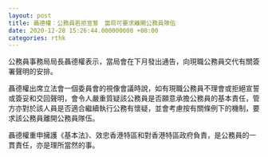 ```yaml
---
layout: post
title: 聶德權︰公務員若拒宣誓　當局可要求離開公務員隊伍
date: 2020-12-28 15:26:44.000000000 +08:00
categories: rthk
---
```


公務員事務局局長聶德權表示，當局會在下月發出通告，向現職公務員交代有關簽署聲明的安排。

聶德權出席立法會一個委員會的視像會議時說，如有現職公務員不理會或拒絕宣誓或簽妥和交回聲明，會令人嚴重質疑該公務員是否願意承擔公務員的基本責任，管方亦對於該人員是否適合繼續執行公務有懷疑，並會考慮按有關條例下的機制，要求該公務員離開公務員隊伍。

聶德權重申擁護《基本法》、效忠香港特區和對香港特區政府負責，是公務員的一貫責任，亦是理所當然的事。
